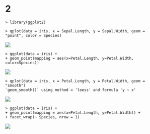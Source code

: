 # 2

```
> library(ggplot2)
```

```
> qplot(data = iris, x = Sepal.Length, y = Sepal.Width, geom = "point", color = Species)
```

 <img src="https://raw.githubusercontent.com/Maskedman99/Iris-Flowers/master/Images/5.png">

```
> ggplot(data = iris) +
+ geom_point(mapping = aes(x=Petal.Length, y=Petal.Width, color=Species))
```

 <img src="https://raw.githubusercontent.com/Maskedman99/Iris-Flowers/master/Images/6.png">

```
> qplot(data = iris, x = Petal.Length, y = Petal.Width, geom = "smooth")
`geom_smooth()` using method = 'loess' and formula 'y ~ x'
```

 <img src="https://raw.githubusercontent.com/Maskedman99/Iris-Flowers/master/Images/7.png">

```
> ggplot(data = iris) +
+ geom_point(mapping = aes(x=Petal.Length, y=Petal.Width)) +
+ facet_wrap(~ Species, nrow = 1)
```

 <img src="https://raw.githubusercontent.com/Maskedman99/Iris-Flowers/master/Images/9.png">
